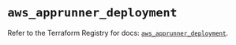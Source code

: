 # `aws_apprunner_deployment`

Refer to the Terraform Registry for docs: [`aws_apprunner_deployment`](https://registry.terraform.io/providers/hashicorp/aws/5.95.0/docs/resources/apprunner_deployment).
